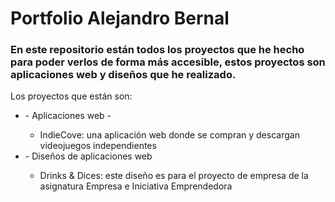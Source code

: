 <h1>Portfolio Alejandro Bernal</h1>

<h3>En este repositorio están todos los proyectos que he hecho para poder verlos de forma más accesible, estos proyectos son aplicaciones web y diseños que he realizado.</h3>
<p>Los proyectos que están son:</p>
  <ul>
    <li>- Aplicaciones web -</li>
    <ul>
      <li>IndieCove: una aplicación web donde se compran y descargan videojuegos independientes</li>
    </ul>
    <li>- Diseños de aplicaciones web</li>
    <ul>
      <li>Drinks & Dices: este diseño es para el proyecto de empresa de la asignatura Empresa e Iniciativa Emprendedora</li>
    </ul>
  </ul>
